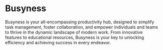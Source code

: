 # Busyness

Busyness is your all-encompassing productivity hub, designed to simplify task management, foster collaboration, and empower individuals and teams to thrive in the dynamic landscape of modern work. From innovative features to educational resources, Busyness is your key to unlocking efficiency and achieving success in every endeavor.
